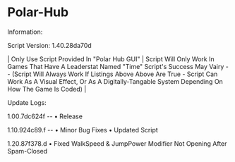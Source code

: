 # Polar-Hub

Information:

Script Version:
1.40.28da70d

| Only Use Script Provided In "Polar Hub GUI"
| Script Will Only Work In Games That Have A Leaderstat Named "Time"
Script's Success May Vairy -- (Script Will Always Work If Listings Above Above Are True - Script Can Work As A Visual Effect, Or As A Digitally-Tangable System Depending On How The Game Is Coded) |

Update Logs:

1.00.7dc624f --
• Release


1.10.924c89.f --
• Minor Bug Fixes
• Updated Script

1.20.87f378.d
• Fixed WalkSpeed & JumpPower Modifier Not Opening After Spam-Closed
